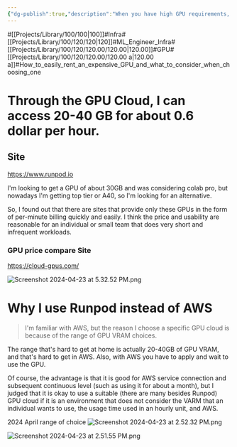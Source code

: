 ```yaml
---
{"dg-publish":true,"description":"When you have high GPU requirements, consider using a GPU cloud. These platforms offer services by the minute. If you are at an enterprise level, consider choosing a provider like AWS. I've heard that there are many other platforms.","permalink":"/projects/library/100/120/120-00/120-00-a/","dgPassFrontmatter":true,"noteIcon":"0","created":"2024-04-23T17:36:51.415+09:00","updated":"2024-06-20T02:15:26.498+09:00"}
---
```


#[[Projects/Library/100/100\|100]]#Infra#[[Projects/Library/100/120/120\|120]]#ML_Engineer_Infra#[[Projects/Library/100/120/120.00/120.00\|120.00]]#GPU#[[Projects/Library/100/120/120.00/120.00 a\|120.00 a]]#How_to_easily_rent_an_expensive_GPU_and_what_to_consider_when_choosing_one

# Through the GPU Cloud, I can access 20-40 GB for about 0.6 dollar per hour.


## Site
https://www.runpod.io


I'm looking to get a GPU of about 30GB and was considering colab pro, but nowadays I'm getting top tier or A40, so I'm looking for an alternative.

So, I found out that there are sites that provide only these GPUs in the form of per-minute billing quickly and easily.
I think the price and usability are reasonable for an individual or small team that does very short and infrequent workloads.


### GPU price compare Site
https://cloud-gpus.com/



![Screenshot 2024-04-23 at 5.32.52 PM.png](/img/user/images/Past%20images/Screenshot%202024-04-23%20at%205.32.52%20PM.png)






# Why I use Runpod instead of AWS

> I'm familiar with AWS, but the reason I choose a specific GPU cloud is because of the range of GPU VRAM choices.

The range that's hard to get at home is actually 20-40GB of GPU VRAM, and that's hard to get in AWS. Also, with AWS you have to apply and wait to use the GPU.

Of course, the advantage is that it is good for AWS service connection and subsequent continuous level (such as using it for about a month), but I judged that it is okay to use a suitable (there are many besides Runpod) GPU cloud if it is an environment that does not consider the VARM that an individual wants to use, the usage time used in an hourly unit, and AWS.


2024 April range of choice
![Screenshot 2024-04-23 at 2.52.32 PM.png](/img/user/images/Past%20images/Screenshot%202024-04-23%20at%202.52.32%20PM.png)

![Screenshot 2024-04-23 at 2.51.55 PM.png](/img/user/images/Past%20images/Screenshot%202024-04-23%20at%202.51.55%20PM.png)


